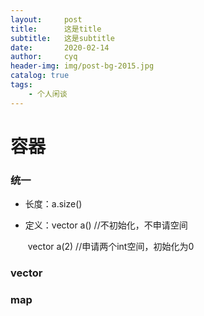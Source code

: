 ```yaml
---
layout:     post
title:      这是title
subtitle:   这是subtitle
date:       2020-02-14
author:     cyq
header-img: img/post-bg-2015.jpg
catalog: true
tags:
    - 个人闲谈
---
```


# 容器

### 统一

- 长度：a.size()

- 定义：vector<int> a()        //不初始化，不申请空间

  ​            vector<int> a(2)       //申请两个int空间，初始化为0

### vector



### map



